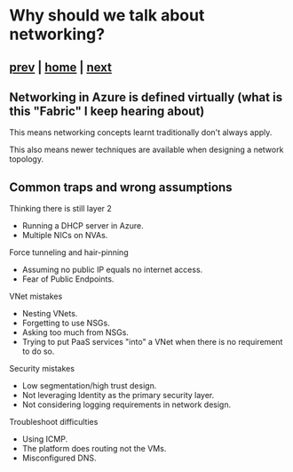 # Why should we talk about networking?

## [prev](./readme.md) | [home](./readme.md)  | [next](./basics.md)

## Networking in Azure is defined virtually (what is this "Fabric" I keep hearing about)

This means networking concepts learnt traditionally don't always apply.

This also means newer techniques are available when designing a network topology.

## Common traps and wrong assumptions

Thinking there is still layer 2

- Running a DHCP server in Azure.
- Multiple NICs on NVAs.

Force tunneling and hair-pinning

- Assuming no public IP equals no internet access.
- Fear of Public Endpoints.

VNet mistakes

- Nesting VNets.
- Forgetting to use NSGs.
- Asking too much from NSGs.
- Trying to put PaaS services "into" a VNet when there is no requirement to do so.

Security mistakes

- Low segmentation/high trust design.
- Not leveraging Identity as the primary security layer.
- Not considering logging requirements in network design.

Troubleshoot difficulties

- Using ICMP.
- The platform does routing not the VMs.
- Misconfigured DNS.
